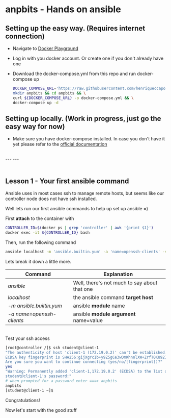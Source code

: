 # anpbits - Hands on ansible


## Setting up the easy way. (Requires internet connection)

- Navigate to [Docker Playground](https://labs.play-with-docker.com)

- Log in with you docker account. Or create one if you don't already have one

- Download the docker-compose.yml from this repo and run docker-compose up
    
    ``` bash
    DOCKER_COMPOSE_URL='https://raw.githubusercontent.com/henriqueccapozzi/anpbits/main/docker-compose.yml'
    mkdir anpbits && cd anpbits && \
    curl ${DOCKER_COMPOSE_URL} -o docker-compose.yml && \
    docker-compose up -d
    ```


## Setting up locally. (Work in progress, just go the easy way for now)
- Make sure you have docker-compose installed. In case you don't have it yet please refer to the [official documentation](https://docs.docker.com/compose/install/)  


<br>
---
---
<br>
<br>

## Lesson 1 - Your first ansible command
Ansible uses in most cases ssh to manage remote hosts, but seems like our controller node does not have ssh installed.

Well lets run our first ansible commands to help up set up ansible =)

First **attach** to the container with

```bash
CONTROLLER_ID=$(docker ps | grep 'controller' | awk '{print $1}')
docker exec -it ${CONTROLLER_ID} bash
```

Then, run the following command
```bash
ansible localhost -m 'ansible.builtin.yum' -a 'name=openssh-clients' -v
```
Lets break it down a little more.

| Command | Explanation |
| --- | --- |
*ansible* |  Well, there's not much to say about that one
*localhost* | the ansible command **target host**
*-m ansible.builtin.yum* | ansible **module** name
*-a name=openssh-clients* | ansible **module argument** name=value

<br>
Test your ssh access

```bash
[root@controller /]$ ssh student@client-1
"The authenticity of host 'client-1 (172.19.0.2)' can't be established.
ECDSA key fingerprint is SHA256:gijXgYcIb+y9Z5gCe3wDmKhnnlXW+ZrfT0KU92IhKWQ.
Are you sure you want to continue connecting (yes/no/[fingerprint])?" 
yes
"Warning: Permanently added 'client-1,172.19.0.2' (ECDSA) to the list of known hosts.
student@client-1's password:" 
# when prompted for a password enter ===> anpbits
anpbits
[student@client-1 ~]$
```
Congratulations!

Now let's start with the good stuff 